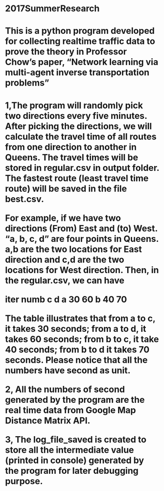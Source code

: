# 2017SummerResearch
<h1>This is a python program developed for collecting realtime traffic data to prove the theory in Professor Chow’s paper, “Network learning via multi-agent inverse transportation problems”<h1>

1,The program will randomly pick two directions every five minutes. After picking the directions, we will calculate the travel time of all routes from one direction to another in Queens. The travel times will be stored in regular.csv in output folder. The fastest route (least travel time route) will be saved in the file best.csv.


For example, if we have two directions (From) East and (to) West. “a, b, c, d” are four points in Queens. a,b are the two locations for East direction and c,d are the two locations for West direction. Then, in the regular.csv, we can have

iter numb	c	d
a	30	60
b	40	70

The table illustrates that from a to c, it takes 30 seconds; from a to d, it takes 60 seconds; from b to c, it take 40 seconds; from b to d it takes 70 seconds.
Please notice that all the numbers have second as unit.

2, All the numbers of second generated by the program are the real time data from Google Map Distance Matrix API.

3, The log_file_saved is created to store all the intermediate value (printed in console) generated by the program for later debugging purpose.
